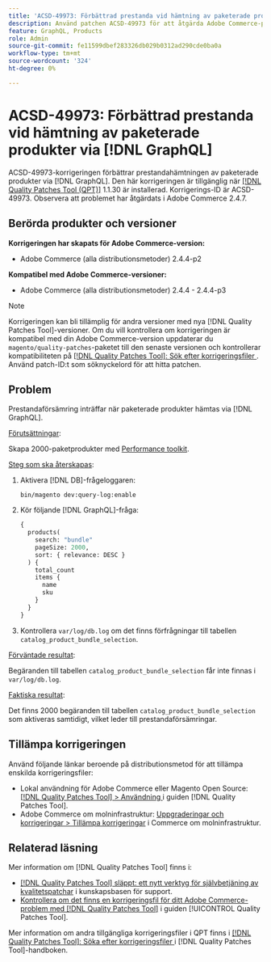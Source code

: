 ```yaml
---
title: 'ACSD-49973: Förbättrad prestanda vid hämtning av paketerade produkter via  [!DNL GraphQL]'
description: Använd patchen ACSD-49973 för att åtgärda Adobe Commerce-problemet där prestandaförsämringar inträffar när paketerade produkter hämtas via  [!DNL GraphQL].
feature: GraphQL, Products
role: Admin
source-git-commit: fe11599dbef283326db029b0312ad290cde0ba0a
workflow-type: tm+mt
source-wordcount: '324'
ht-degree: 0%

---
```


# ACSD-49973: Förbättrad prestanda vid hämtning av paketerade produkter via [!DNL GraphQL]

ACSD-49973-korrigeringen förbättrar prestandahämtningen av paketerade produkter via [!DNL GraphQL]. Den här korrigeringen är tillgänglig när [[!DNL Quality Patches Tool (QPT)]](https://experienceleague.adobe.com/en/docs/commerce-knowledge-base/kb/announcements/commerce-announcements/magento-quality-patches-released-new-tool-to-self-serve-quality-patches) 1.1.30 är installerad. Korrigerings-ID är ACSD-49973. Observera att problemet har åtgärdats i Adobe Commerce 2.4.7.

## Berörda produkter och versioner

**Korrigeringen har skapats för Adobe Commerce-version:**

* Adobe Commerce (alla distributionsmetoder) 2.4.4-p2

**Kompatibel med Adobe Commerce-versioner:**

* Adobe Commerce (alla distributionsmetoder) 2.4.4 - 2.4.4-p3

>[!NOTE]
>
>Korrigeringen kan bli tillämplig för andra versioner med nya [!DNL Quality Patches Tool]-versioner. Om du vill kontrollera om korrigeringen är kompatibel med din Adobe Commerce-version uppdaterar du `magento/quality-patches`-paketet till den senaste versionen och kontrollerar kompatibiliteten på [[!DNL Quality Patches Tool]: Sök efter korrigeringsfiler ](https://experienceleague.adobe.com/tools/commerce-quality-patches/index.html). Använd patch-ID:t som söknyckelord för att hitta patchen.

## Problem

Prestandaförsämring inträffar när paketerade produkter hämtas via [!DNL GraphQL].

<u>Förutsättningar</u>:

Skapa 2000-paketprodukter med [Performance toolkit](https://experienceleague.adobe.com/docs/commerce-operations/configuration-guide/cli/generate-data.html).

<u>Steg som ska återskapas</u>:

1. Aktivera [!DNL DB]-frågeloggaren:

   ```
   bin/magento dev:query-log:enable
   ```

1. Kör följande [!DNL GraphQL]-fråga:

   ```GraphQL
   {
     products(
       search: "bundle"
       pageSize: 2000,
       sort: { relevance: DESC }
     ) {
       total_count
       items {
         name
         sku
       }
     }
   }
   ```

1. Kontrollera `var/log/db.log` om det finns förfrågningar till tabellen `catalog_product_bundle_selection`.

<u>Förväntade resultat</u>:

Begäranden till tabellen `catalog_product_bundle_selection` får inte finnas i `var/log/db.log`.

<u>Faktiska resultat</u>:

Det finns 2000 begäranden till tabellen `catalog_product_bundle_selection` som aktiveras samtidigt, vilket leder till prestandaförsämringar.

## Tillämpa korrigeringen

Använd följande länkar beroende på distributionsmetod för att tillämpa enskilda korrigeringsfiler:

* Lokal användning för Adobe Commerce eller Magento Open Source: [[!DNL Quality Patches Tool] > Användning ](/help/tools/quality-patches-tool/usage.md) i guiden [!DNL Quality Patches Tool].
* Adobe Commerce om molninfrastruktur: [Uppgraderingar och korrigeringar > Tillämpa korrigeringar](https://experienceleague.adobe.com/docs/commerce-cloud-service/user-guide/develop/upgrade/apply-patches.html) i Commerce om molninfrastruktur.

## Relaterad läsning

Mer information om [!DNL Quality Patches Tool] finns i:

* [[!DNL Quality Patches Tool] släppt: ett nytt verktyg för självbetjäning av kvalitetspatchar](https://experienceleague.adobe.com/en/docs/commerce-knowledge-base/kb/announcements/commerce-announcements/magento-quality-patches-released-new-tool-to-self-serve-quality-patches) i kunskapsbasen för support.
* [Kontrollera om det finns en korrigeringsfil för ditt Adobe Commerce-problem med  [!DNL Quality Patches Tool]](/help/tools/quality-patches-tool/patches-available-in-qpt/check-patch-for-magento-issue-with-magento-quality-patches.md) i guiden [!UICONTROL Quality Patches Tool].


Mer information om andra tillgängliga korrigeringsfiler i QPT finns i [[!DNL Quality Patches Tool]: Söka efter korrigeringsfiler ](https://experienceleague.adobe.com/tools/commerce-quality-patches/index.html) i [!DNL Quality Patches Tool]-handboken.
